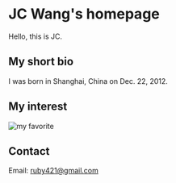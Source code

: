 # JC Wang's homepage

Hello, this is JC.

## My short bio
I was born in Shanghai, China on Dec. 22, 2012.

## My interest
![my favorite](IMG_0307.jpg)

## Contact
Email: ruby421@gmail.com
